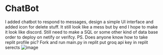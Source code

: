 # ChatBot
I added chatbot to respond to messages, design a simple UI interface and added icon for delete stuff. It still look like a mess but by end I hope to make it look like discord. Still need to make a SQL or some other kind of data base order to deploy on netify or verifcy. PS. Does anyone know how to take replit profile pic?
Fork and run main.py in replit put groq api key in replit serects
![image](https://github.com/user-attachments/assets/4e95458d-4214-48f4-8575-77359122f2a1)
